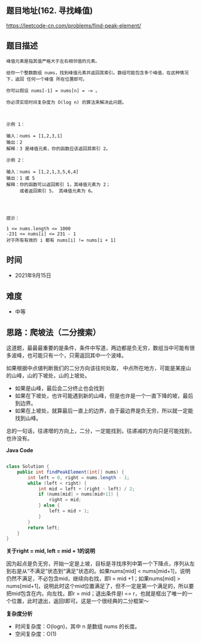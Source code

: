 
## 题目地址(162. 寻找峰值)

https://leetcode-cn.com/problems/find-peak-element/

## 题目描述

```
峰值元素是指其值严格大于左右相邻值的元素。

给你一个整数数组 nums，找到峰值元素并返回其索引。数组可能包含多个峰值，在这种情况下，返回 任何一个峰值 所在位置即可。

你可以假设 nums[-1] = nums[n] = -∞ 。

你必须实现时间复杂度为 O(log n) 的算法来解决此问题。

 

示例 1：

输入：nums = [1,2,3,1]
输出：2
解释：3 是峰值元素，你的函数应该返回其索引 2。

示例 2：

输入：nums = [1,2,1,3,5,6,4]
输出：1 或 5 
解释：你的函数可以返回索引 1，其峰值元素为 2；
     或者返回索引 5， 其峰值元素为 6。


 

提示：

1 <= nums.length <= 1000
-231 <= nums[i] <= 231 - 1
对于所有有效的 i 都有 nums[i] != nums[i + 1]
```

## 时间

- 2021年9月15日

## 难度

- 中等

## 思路：爬坡法（二分搜索）

这道题，最最最重要的是条件，条件中写道，两边都是负无穷，数组当中可能有很多波峰，也可能只有一个，只需返回其中一个波峰。

如果根据中点値判断我们的二分方向该往何处取， 中点所在地方，可能是某座山的山峰，山的下坡处，山的上坡处。

- 如果是山峰，最后会二分终止也会找到
- 如果在下坡处，也许可能遇到新的山峰，但是也许是一个一直下降的坡，最后到边界。
- 如果在上坡处，就算最后一直上的边界，由于最边界是负无穷，所以就一定能找到山峰。

总的一句话，往递增的方向上，二分，一定能找到，往递减的方向只是可能找到，也许没有。



**Java Code**

```java

class Solution {
    public int findPeakElement(int[] nums) {
        int left = 0, right = nums.length - 1;
        while (left < right) {
            int mid = left + (right - left) / 2;
            if (nums[mid] > nums[mid+1]) {
                right = mid;
            } else {
                left = mid + 1;
            }
        }
        return left;
    }
}

```

**关于right = mid, left = mid + 1的说明**

 因为起点是负无穷，开始一定是上坡，目标是寻找序列中第一个下降点，序列从左到右是从“不满足”状态到“满足”状态的。如果nums[mid] < nums[mid+1]，说明仍然不满足，不必包含mid，继续向右找，即l = mid +1；如果nums[mid] > nums[mid+1]，说明此时这个mid位置满足了，但不一定是第一个满足的，所以要把mid包含在内，向左找，即r = mid；退出条件是l == r，也就是框出了唯一的一个位置，此时退出，返回l即可。这是一个很经典的二分框架～

**复杂度分析**


- 时间复杂度：O(logn)，其中 n 是数组 nums 的长度。
- 空间复杂度：O(1)


